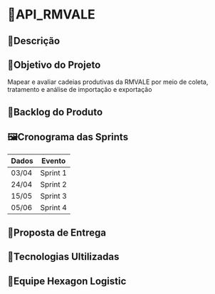 # 📃API_RMVALE
## 📃Descrição
## 📌Objetivo do Projeto
Mapear e avaliar cadeias produtivas da RMVALE por meio de coleta, tratamento e análise de importação e exportação 

## 📄Backlog do Produto
## 🖼️Cronograma das Sprints
|Dados | Evento
|------|--------
|03/04 |Sprint 1
|24/04 |Sprint 2
|15/05 |Sprint 3
|05/06 |Sprint 4
## 📄Proposta de Entrega
## 🧰Tecnologias Ultilizadas
## 🚀Equipe Hexagon Logistic
